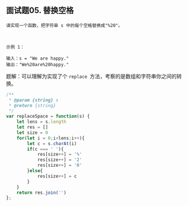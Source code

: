 ## 面试题05. 替换空格

```
请实现一个函数，把字符串 s 中的每个空格替换成"%20"。

 

示例 1：

输入：s = "We are happy."
输出："We%20are%20happy."
```

题解：可以理解为实现了个 `replace `方法，考察的是数组和字符串你之间的转换。

```javascript
/**
 * @param {string} s
 * @return {string}
 */
var replaceSpace = function(s) {
    let lens = s.length
    let res = []
    let size = 0
    for(let i = 0;i<lens;i++){
        let c = s.charAt(i)
        if(c === ' '){
            res[size++] = '%'
            res[size++] = '2'
            res[size++] = '0'
        }else{
            res[size++] = c
        }
    }
    return res.join('')
};
```

